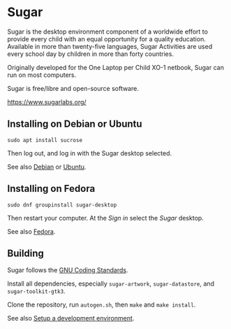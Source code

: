 Sugar
=====

Sugar is the desktop environment component of a worldwide effort to
provide every child with an equal opportunity for a quality
education. Available in more than twenty-five languages, Sugar
Activities are used every school day by children in more than forty
countries.

Originally developed for the One Laptop per Child XO-1 netbook, Sugar
can run on most computers.

Sugar is free/libre and open-source software.

https://www.sugarlabs.org/

Installing on Debian or Ubuntu
------------------------------

```
sudo apt install sucrose
```

Then log out, and log in with the Sugar desktop selected.

See also [Debian](docs/debian.md) or [Ubuntu](docs/ubuntu.md).

Installing on Fedora
--------------------

```
sudo dnf groupinstall sugar-desktop
```

Then restart your computer.  At the *Sign in* select the *Sugar*
desktop.

See also [Fedora](docs/fedora.md).

Building
--------

Sugar follows the [GNU Coding
Standards](https://www.gnu.org/prep/standards/).

Install all dependencies, especially `sugar-artwork`, `sugar-datastore`,
and `sugar-toolkit-gtk3`.

Clone the repository, run `autogen.sh`, then `make` and `make
install`.

See also [Setup a development
environment](docs/development-environment.md).
